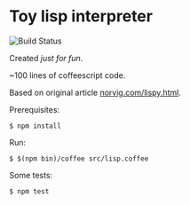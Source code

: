 Toy lisp interpreter
===

![Build Status](https://travis-ci.org/vlad-nikityuk/toy-lisp.svg?branch=master)

Created *just for fun*.

~100 lines of coffeescript code.

Based on original article [norvig.com/lispy.html](http://norvig.com/lispy.html).

Prerequisites:

	$ npm install

Run:

	$ $(npm bin)/coffee src/lisp.coffee

Some tests:

	$ npm test
